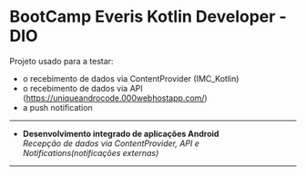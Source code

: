 BootCamp Everis Kotlin Developer - DIO
===================================

Projeto usado para a testar:  
* o recebimento de dados via ContentProvider (IMC_Kotlin)  
* o recebimento de dados via API (https://uniqueandrocode.000webhostapp.com/)  
* a push notification  

-------
* **Desenvolvimento integrado de aplicações Android**  
*Recepção de dados via ContentProvider, API e Notifications(notificações externas)*
-------
